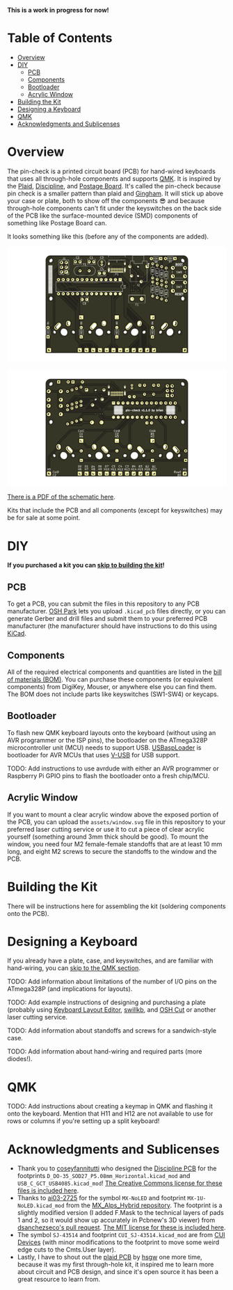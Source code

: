 **This is a work in progress for now!**

# Table of Contents

* [Overview](#overview)
* [DIY](#diy)
  * [PCB](#pcb)
  * [Components](#components)
  * [Bootloader](#bootloader)
  * [Acrylic Window](#acrylic-window)
* [Building the Kit](#building-the-kit)
* [Designing a Keyboard](#designing-a-keyboard)
* [QMK](#qmk)
* [Acknowledgments and Sublicenses](#acknowledgments-and-sublicenses)

# Overview
<a name="overview" />

The pin-check is a printed circuit board (PCB) for hand-wired keyboards that uses all through-hole components and supports [QMK](https://qmk.fm/). It is inspired by the [Plaid](https://github.com/hsgw/plaid), [Discipline](https://github.com/coseyfannitutti/discipline), and [Postage Board](https://github.com/LifeIsOnTheWire/Postage-Board/blob/master/README.md). It's called the pin-check because pin check is a smaller pattern than plaid and [Gingham](https://yiancar-designs.com/product/gingham/). It will stick up above your case or plate, both to show off the components 😎 and because through-hole components can't fit under the keyswitches on the back side of the PCB like the surface-mounted device (SMD) components of something like Postage Board can.

It looks something like this (before any of the components are added).

![3D render of front of PCB](assets/pcb-front.png)

![3D render of back of PCB](assets/pcb-back.png)

[There is a PDF of the schematic here](assets/schematic.pdf).

Kits that include the PCB and all components (except for keyswitches) may be for sale at some point.

# DIY
<a name="diy" />

**If you purchased a kit you can [skip to building the kit](#building-the-kit)!**

## PCB
<a name="pcb" />

To get a PCB, you can submit the files in this repository to any PCB manufacturer. [OSH Park](https://oshpark.com/) lets you upload `.kicad_pcb` files directly, or you can generate Gerber and drill files and submit them to your preferred PCB manufacturer (the manufacturer should have instructions to do this using [KiCad](https://kicad-pcb.org/).

## Components
<a name="components" />

All of the required electrical components and quantities are listed in the [bill of materials (BOM)](bom.md). You can purchase these components (or equivalent components) from DigiKey, Mouser, or anywhere else you can find them. The BOM does not include parts like keyswitches (SW1-SW4) or keycaps.

## Bootloader
<a name="bootloader" />

To flash new QMK keyboard layouts onto the keyboard (without using an AVR programmer or the ISP pins), the bootloader on the ATmega328P microcontroller unit (MCU) needs to support USB. [USBaspLoader](https://github.com/baerwolf/USBaspLoader) is bootloader for AVR MCUs that uses [V-USB](https://www.obdev.at/products/vusb/index.html) for USB support.

TODO: Add instructions to use avrdude with either an AVR programmer or Raspberry Pi GPIO pins to flash the bootloader onto a fresh chip/MCU.

## Acrylic Window
<a name="acrylic-window" />

If you want to mount a clear acrylic window above the exposed portion of the PCB, you can upload the `assets/window.svg` file in this repository to your preferred laser cutting service or use it to cut a piece of clear acrylic yourself (something around 3mm thick should be good). To mount the window, you need four M2 female-female standoffs that are at least 10 mm long, and eight M2 screws to secure the standoffs to the window and the PCB.

# Building the Kit
<a name="building-the-kit" />

There will be instructions here for assembling the kit (soldering components onto the PCB).

# Designing a Keyboard
<a name="designing-a-keyboard" />

If you already have a plate, case, and keyswitches, and are familiar with hand-wiring, you can [skip to the QMK section](#qmk).

TODO: Add information about limitations of the number of I/O pins on the ATmega328P (and implications for layouts).

TODO: Add example instructions of designing and purchasing a plate (probably using [Keyboard Layout Editor](http://www.keyboard-layout-editor.com/), [swillkb](http://builder.swillkb.com/), and [OSH Cut](https://app.oshcut.com/) or another laser cutting service.

TODO: Add information about standoffs and screws for a sandwich-style case.

TODO: Add information about hand-wiring and required parts (more diodes!).

# QMK
<a name="qmk" />

TODO: Add instructions about creating a keymap in QMK and flashing it onto the keyboard. Mention that H11 and H12 are not available to use for rows or columns if you're setting up a split keyboard!

# Acknowledgments and Sublicenses
<a name="acknowledgments-and-sublicenses" />

* Thank you to [coseyfannitutti](https://github.com/coseyfannitutti) who designed the [Discipline PCB](https://github.com/coseyfannitutti/discipline) for the footprints `D_DO-35_SOD27_P5.08mm_Horizontal.kicad_mod` and `USB_C_GCT_USB4085.kicad_mod`! [The Creative Commons license for these files is included here](LICENSE.CFTKB).
* Thanks to [ai03-2725](https://github.com/ai03-2725) for the symbol `MX-NoLED` and footprint `MX-1U-NoLED.kicad_mod` from the [MX_Alps_Hybrid repository](https://github.com/ai03-2725/MX_Alps_Hybrid). The footprint is a slightly modified version (I added F.Mask to the technical layers of pads 1 and 2, so it would show up accurately in Pcbnew's 3D viewer) from [dsanchezseco's pull request](https://github.com/ai03-2725/MX_Alps_Hybrid/pull/15). [The MIT license for these is included here](LICENSE.ai03).
* The symbol `SJ-43514` and footprint `CUI_SJ-43514.kicad_mod` are from [CUI Devices](https://www.cuidevices.com/product/resource/pcbfootprint/sj-43514) (with minor modifications to the footprint to move some weird edge cuts to the Cmts.User layer).
* Lastly, I have to shout out the [plaid PCB](https://github.com/hsgw/plaid) by [hsgw](https://github.com/hsgw) one more time, because it was my first through-hole kit, it inspired me to learn more about circuit and PCB design, and since it's open source it has been a great resource to learn from.

